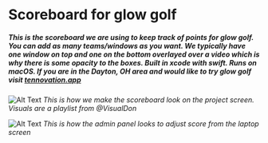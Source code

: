
# Scoreboard for glow golf

##### This is the scoreboard we are using to keep track of points for glow golf. You can add as many teams/windows as you want. We typically have one window on top and one on the bottom overlayed over a video which is why there is some opacity to the boxes. Built in xcode with swift. Runs on macOS. If you are in the Dayton, OH area and would like to try glow golf visit [tennovation.app](https://www.tennovation.app) 


![Alt Text](https://lh3.googleusercontent.com/QiB85O2p9JcFnsKg4CVpnt1RwTZ-uZ-BS5HA5g_lTEhgzCn6ZGEXUwsnYPmmfRi1rjmDpGKxRDtfsrfAD3MxW3j4GpjMrssST5ntUQR05usblSs2Mcj6CFAqp3ttveU2H3szeMXk3A=w600)
*This is how we make the scoreboard look on the project screen. Visuals are a playlist from @VisualDon*


![Alt Text](https://lh3.googleusercontent.com/cTlXFdGGAtjvoo-JGrY4fQPF3hQyAdJst5uOglaueGAwWPEGxbczlSOi-lSBihleDfPvQk8N3FGGzktmRLC4mQ_Gf44NrjIxmTH8Kpt2qp3KvEgy9_KrMxA9HV9ZO3sTaTWmTt073A=w600)
*This is how the admin panel looks to adjust score from the laptop screen*




